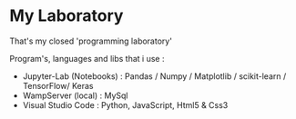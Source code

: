 # My Laboratory

That's my closed 'programming laboratory'

Program's, languages and libs that i use :

  - Jupyter-Lab (Notebooks) : Pandas / Numpy / Matplotlib / scikit-learn / TensorFlow/ Keras
  - WampServer (local) : MySql
  - Visual Studio Code : Python, JavaScript, Html5 & Css3
